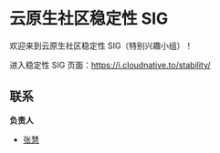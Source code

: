 # 云原生社区稳定性 SIG

欢迎来到云原生社区稳定性 SIG（特别兴趣小组）！

进入稳定性 SIG 页面：<https://i.cloudnative.to/stability/>

## 联系

**负责人**

- [张慧](https://github.com/zhanghuidinah)